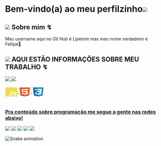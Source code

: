 # Bem-vindo(a) ao meu perfilzinho<img width="85" src="https://picrew.me/shareImg/org/202205/1515476_3QQkKBnK.png">
## <img aling="left" width="70" src="https://picrew.me/shareImg/org/202205/1515476_c1IyZPcJ.png"> Sobre mim ↯
Meu username aqui no Git Hub é Lipetom mas meu nome verdadeiro é Fellipe💞
##
## <img aling="left" width="70" src="https://picrew.me/shareImg/org/202205/1515476_aedzECJ5.png"> AQUI ESTÃO INFORMAÇÕES SOBRE MEU TRABALHO ↯

 <div>
  <a href="https://github.com/Lipetom">
  <img height="180em" src="https://github-readme-stats.vercel.app/api?username=Lipetom&show_icons=true&theme=merko&include_all_commits=true&count_private=true"/>
  <img height="180em" src="https://github-readme-stats.vercel.app/api/top-langs/?username=Lipetom&layout=compact&langs_count=6&theme=merko"/>
</div>
<div style="display: inline_block"><br>
  <img align="center" alt="Js" height="30" width="40" src="https://raw.githubusercontent.com/devicons/devicon/master/icons/javascript/javascript-plain.svg">
  <img align="center" alt="HTML" height="30" width="40" src="https://raw.githubusercontent.com/devicons/devicon/master/icons/html5/html5-original.svg">
  <img align="center" alt="CSS" height="30" width="40" src="https://raw.githubusercontent.com/devicons/devicon/master/icons/css3/css3-original.svg">
</div>
 
 <br>
 
  ### Pra conteúdo sobre programação me segue a gente nas redes abaixo!
 
<div> 
  <a href="https://www.youtube.com/channel/UC7hdA2GmpC1TwN83hP1NBvw" target="_blank"><img src="https://img.shields.io/badge/YouTube-FF0000?style=for-the-badge&logo=youtube&logoColor=white" target="_blank"></a>
  <a href="https://instagram.com/fellipe_toper/" target="_blank"><img src="https://img.shields.io/badge/-Instagram-%23E4405F?style=for-the-badge&logo=instagram&logoColor=white" target="_blank"></a>
 <a href="https://discord.com/channels/587772504605458501/831613560697913374" target="_blank"><img src="https://img.shields.io/badge/Discord-7289DA?style=for-the-badge&logo=discord&logoColor=white" target="_blank"></a> 
  <a href = "mailto:fellipefagp@gmail.com"><img src="https://img.shields.io/badge/-Gmail-%23333?style=for-the-badge&logo=gmail&logoColor=white" target="_blank"></a>
  <a href="https://www.linkedin.com/in/ricardohdias" target="_blank"><img src="https://img.shields.io/badge/-LinkedIn-%230077B5?style=for-the-badge&logo=linkedin&logoColor=white" target="_blank"></a> 

  ![Snake animation](https://github.com/Lipetom/Lipetom/blob/output/github-contribution-grid-snake.svg)
 
</div>
